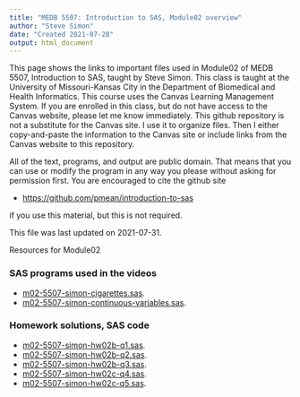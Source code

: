 ```yaml
---
title: "MEDB 5507: Introduction to SAS, Module02 overview"
author: "Steve Simon"
date: "Created 2021-07-28"
output: html_document
---
```


This page shows the links to important files used in Module02 of MEDB 5507, Introduction to SAS, taught by Steve Simon. This class is taught at the University of Missouri-Kansas City in the Department of Biomedical and Health Informatics. This course uses the Canvas Learning Management System. If you are enrolled in this class, but do not have access to the Canvas website, please let me know immediately. This github repository is not a substitute for the Canvas site. I use it to organize files. Then I either copy-and-paste the information to the Canvas site or include links from the Canvas website to this repository.

All of the text, programs, and output are public domain. That means that you can use or modify the program in any way you please without asking for permission first. You are encouraged to cite the github site

+ https://github.com/pmean/introduction-to-sas

if you use this material, but this is not required.



This file was last updated on 2021-07-31.

Resources for Module02

### SAS programs used in the videos

+ [m02-5507-simon-cigarettes.sas][m02-5507-simon-cigarettes.sas].
+ [m02-5507-simon-continuous-variables.sas][m02-5507-simon-continuous-variables.sas].

### Homework solutions, SAS code

+ [m02-5507-simon-hw02b-q1.sas][m02-5507-simon-hw02b-q1.sas].
+ [m02-5507-simon-hw02b-q2.sas][m02-5507-simon-hw02b-q2.sas].
+ [m02-5507-simon-hw02b-q3.sas][m02-5507-simon-hw02b-q3.sas].
+ [m02-5507-simon-hw02c-q4.sas][m02-5507-simon-hw02c-q4.sas].
+ [m02-5507-simon-hw02c-q5.sas][m02-5507-simon-hw02c-q5.sas].

[m02-5507-simon-cigarettes.sas]: https://github.com/pmean/introduction-to-SAS/blob/master/src/m02-5507-simon-cigarettes.sas
[m02-5507-simon-continuous-variables.sas]: https://github.com/pmean/introduction-to-SAS/blob/master/src/m02-5507-simon-continuous-variables.sas

[m02-5507-simon-hw02b-q1.sas]: https://github.com/pmean/introduction-to-SAS/blob/master/src/m02-5507-simon-hw02b-q1.sas
[m02-5507-simon-hw02b-q2.sas]: https://github.com/pmean/introduction-to-SAS/blob/master/src/m02-5507-simon-hw02b-q2.sas
[m02-5507-simon-hw02b-q3.sas]: https://github.com/pmean/introduction-to-SAS/blob/master/src/m02-5507-simon-hw02b-q3.sas
[m02-5507-simon-hw02c-q4.sas]: https://github.com/pmean/introduction-to-SAS/blob/master/src/m02-5507-simon-hw02c-q4.sas
[m02-5507-simon-hw02c-q5.sas]: https://github.com/pmean/introduction-to-SAS/blob/master/src/m02-5507-simon-hw02c-q5.sas
